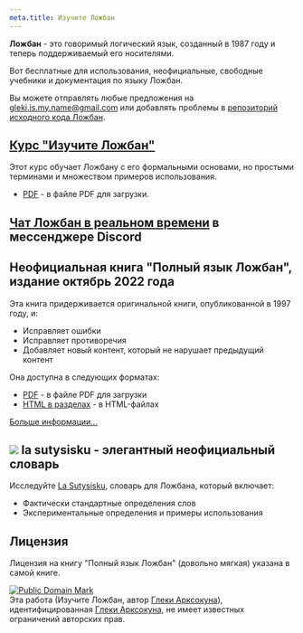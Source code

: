 ```yaml
---
meta.title: Изучите Ложбан
---
```


**Ложбан** - это говоримый логический язык, созданный в 1987 году и теперь поддерживаемый его носителями.

Вот бесплатные для использования, неофициальные, свободные учебники и документация по языку Ложбан.

Вы можете отправлять любые предложения на [gleki.is.my.name@gmail.com](mailto:gleki.is.my.name@gmail.com) или добавлять проблемы в [репозиторий исходного кода Ложбан](https://github.com/la-lojban/lojban-made-easy/issues).
## [Курс "Изучите Ложбан"](/books/learn-lojban)

Этот курс обучает Ложбану с его формальными основами, но простыми терминами и множеством примеров использования.

* [PDF](/vreji/uencu/learn-lojban.pdf) - в файле PDF для загрузки.

## [Чат Ложбан в реальном времени](https://discord.gg/wasp5fj) в мессенджере Discord
## Неофициальная книга "Полный язык Ложбан", издание октябрь 2022 года

Эта книга придерживается оригинальной книги, опубликованной в 1997 году, и:

* Исправляет ошибки
* Исправляет противоречия
* Добавляет новый контент, который не нарушает предыдущий контент

Она доступна в следующих форматах:

* [PDF](https://la-lojban.github.io/uncll/uncll-1.2.15/cll.pdf) - в файле PDF для загрузки
* [HTML в разделах](https://la-lojban.github.io/uncll/uncll-1.2.15/xhtml_section_chunks/) - в HTML-файлах
<!-- * [EPUB](https://la-lojban.github.io/uncll/uncll-1.2.15/cll.epub) - как книга EPUB -->

[Больше информации...](/articles/complete-lojban-language)
## ![](https://la-lojban.github.io/sutysisku/pixra/snime.svg) la sutysisku - элегантный неофициальный словарь

Исследуйте [La Sutysisku](https://la-lojban.github.io/sutysisku/en/#seskari=cnano&sisku=coi_munje), словарь для Ложбана, который включает:

* Фактически стандартные определения слов
* Экспериментальные определения и примеры использования
## Лицензия

Лицензия на книгу "Полный язык Ложбан" (довольно мягкая) указана в самой книге.

<p xmlns:dct="https://purl.org/dc/terms/">
<a rel="license" href="http://creativecommons.org/publicdomain/mark/1.0/">
<img src="https://i.creativecommons.org/p/mark/1.0/88x31.png"
     style="border-style: none;" alt="Public Domain Mark" />
</a>
<br />
Эта работа (<span property="dct:title">Изучите Ложбан</span>, автор <a href="https://lojban.pw" rel="dct:creator"><span property="dct:title">Глеки Арксокуна</span></a>), идентифицированная <a href="https://lojban.pw" rel="dct:publisher"><span property="dct:title">Глеки Арксокуна</span></a>, не имеет известных ограничений авторских прав.
</p>